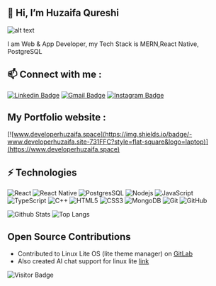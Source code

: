 ## 👋 Hi, I’m Huzaifa Qureshi

![alt text](https://i.imgur.com/42clC4a.png)


I am Web & App Developer, my Tech Stack is MERN,React Native, PostgreSQL


## 📫 Connect with me : 

[![Linkedin Badge](https://img.shields.io/badge/-Huzaifa-black?style=flat-square&logo=Linkedin&logoColor=white&link=https://www.linkedin.com/in/huzaifa-qureshi-174173179)](https://www.linkedin.com/in/huzaifa-qureshi-174173179)
[![Gmail Badge](https://img.shields.io/badge/-developerhuzaifa@gmail.com-black?style=flat-square&logo=Gmail&logoColor=white&link=mailto:developerhuzaifa@gmail.com)](mailto:developerhuzaifa@gmail.com)
[![Instagram Badge](https://img.shields.io/badge/developer_huzaifa-black?style=flat-square&logo=instagram&logoColor=white&link=https://www.instagram.com/developer_huzaifa)](https://www.instagram.com/developer_huzaifa)


## My Portfolio website : 

[![www.developerhuzaifa.space](https://img.shields.io/badge/-www.developerhuzaifa.site-731FFC?style=flat-square&logo=laptop)](https://www.developerhuzaifa.space)



## ⚡ Technologies

![React](https://img.shields.io/badge/-React-black?style=flat-square&logo=react)
![React Native](https://img.shields.io/badge/-ReactNative-black?style=flat-square&logo=react)
![PostgresSQL](https://img.shields.io/badge/-PostgreSql-black?style=flat-square&logo=postgresql)
![Nodejs](https://img.shields.io/badge/-Nodejs-black?style=flat-square&logo=Node.js)
![JavaScript](https://img.shields.io/badge/-JavaScript-black?style=flat-square&logo=javascript)
![TypeScript](https://img.shields.io/badge/-TypeScript-black?style=flat-square&logo=typescript)
![C++](https://img.shields.io/badge/-C++-black?style=flat-square&logo=c)
![HTML5](https://img.shields.io/badge/-HTML5-black?style=flat-square&logo=html5&logoColor=white)
![CSS3](https://img.shields.io/badge/-CSS3-black?style=flat-square&logo=css3)
![MongoDB](https://img.shields.io/badge/-MongoDB-black?style=flat-square&logo=mongodb)
![Git](https://img.shields.io/badge/-Git-black?style=flat-square&logo=git)
![GitHub](https://img.shields.io/badge/-GitHub-black?style=flat-square&logo=github)

![Github Stats](https://github-readme-stats-huzaifacodes-projects.vercel.app/api?username=Huzaifa-code&show_icons=true&include_all_commits=true&count_private=true&theme=dark)
![Top Langs](https://github-readme-stats-huzaifacodes-projects.vercel.app/api/top-langs/?username=Huzaifa-code&hide=TeX&layout=compact&theme=dark)

## Open Source Contributions
- Contributed to Linux Lite OS (lite theme manager) on [GitLab](https://gitlab.com/linuxlite/litethememanager)
- Also created AI chat support for linux lite [link](https://linuxliteos.com/chatai/)


![Visitor Badge](https://visitor-badge.laobi.icu/badge?page_id=Huzaifa-code.Huzaifa-code)
